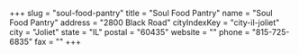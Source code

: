 +++
slug = "soul-food-pantry"
title = "Soul Food Pantry"
name = "Soul Food Pantry"
address = "2800 Black Road"
cityIndexKey = "city-il-joliet"
city = "Joliet"
state = "IL"
postal = "60435"
website = ""
phone = "815-725-6835"
fax = ""
+++
